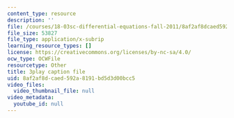 ```yaml
---
content_type: resource
description: ''
file: /courses/18-03sc-differential-equations-fall-2011/8af2af8dcaed592a8191bd5d3d00bcc5_xWa5_OXI6VM.vtt
file_size: 53827
file_type: application/x-subrip
learning_resource_types: []
license: https://creativecommons.org/licenses/by-nc-sa/4.0/
ocw_type: OCWFile
resourcetype: Other
title: 3play caption file
uid: 8af2af8d-caed-592a-8191-bd5d3d00bcc5
video_files:
  video_thumbnail_file: null
video_metadata:
  youtube_id: null
---
```

